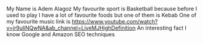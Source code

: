 My Name is Adem Alagoz
My favourite sport is Basketball because before I used to play 
I have a lot of favourite foods but one of them is Kebab
One of my favourite music link is https://www.youtube.com/watch?v=jr9uliNQwNA&ab_channel=LiveMJHighDefinition
An interesting fact I know Google and Amazon SEO techniques